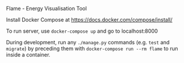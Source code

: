 Flame - Energy Visualisation Tool

Install Docker Compose at https://docs.docker.com/compose/install/

To run server, use `docker-compose up` and go to localhost:8000

During development, run any `./manage.py` commands (e.g. `test` and `migrate`) by preceding them with `docker-compose run --rm flame` to run inside a container.

